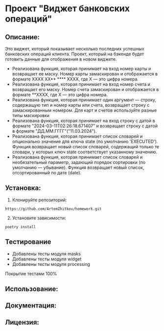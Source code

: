 # Проект "Виджет банковских операций"

## Описание:

Это виджет, который показывает несколько последних успешных банковских операций клиента.  Проект, 
который на бэкенде будет готовить данные для отображения в новом виджете.

* Реализована функция, которая принимает на вход номер карты и возвращает ее маску.
    Номер карты замаскирован и отображается в формате
    XXXX XX** **** XXXX, где X — это цифра номера.
* Реализована функция, которая принимает на вход номер счета и возвращает его маску.
    Номер счета замаскирован и отображается в формате **XXXX,
     где X — это цифра номера.
* Реализована функция, которая принимает один аргумент — строку, содержащую тип и номер карты или счета,
    возвращает строку с замаскированным номером.
    Для карт и счетов используйте разные типы маскировки
* Реализована функция, которая принимает на вход строку с датой в формате 
    "2024-03-11T02:26:18.671407" и возвращает строку с датой в формате "ДД.ММ.ГГГГ"("11.03.2024").
* Реализована функция, которая принимает список словарей
    и опционально значение для ключа state (по умолчанию 'EXECUTED').
    Функция возвращает новый список словарей, содержащий только те словари,
    у которых ключ state соответствует указанному значению.
* Реализована функция, которая принимает список словарей и необязательный параметр,
    задающий порядок сортировки (по умолчанию — убывание).
    Функция возвращает новый список, отсортированный по дате (date).
## Установка:

1. Клонируйте репозиторий:
```
https://github.com/ArtemZhitkov/homework.git
```

2. Установите зависимости:
```
poetry install
```
## Тестирование
* Добавлены тесты модуля masks 
* Добавлены тесты модуля widget
* Добавлены тесты модуля processing

Покрытие тестами 100%


## Использование:



## Документация:


## Лицензия:

